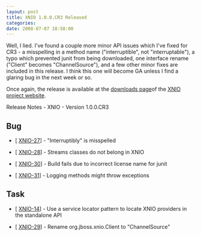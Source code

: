 ```yaml
---
layout: post
title: XNIO 1.0.0.CR3 Released
categories: 
date: 2008-07-07 18:50:00
---
```

 Well, I lied. I've found a couple more minor API issues which I've fixed for CR3 \- a misspelling in a method name ("interruptible", not "interruptable"), a typo which prevented junit from being downloaded, one interface rename ("Client" becomes "ChannelSource"), and a few other minor fixes are included in this release. I think this one will become GA unless I find a glaring bug in the next week or so.

Once again, the release is available at the <a href="http://www.jboss.org/xnio/downloads/">downloads page</a>of the <a href="http://www.jboss.org/xnio/">XNIO project website</a>.

Release Notes \- XNIO \- Version 1.0.0.CR3

##   Bug

* \[ <a href="http://jira.jboss.com/jira/browse/XNIO-27">XNIO-27</a>\] \- "Interruptibly" is misspelled

* \[ <a href="http://jira.jboss.com/jira/browse/XNIO-28">XNIO-28</a>\] \- Streams classes do not belong in XNIO

* \[ <a href="http://jira.jboss.com/jira/browse/XNIO-30">XNIO-30</a>\] \- Build fails due to incorrect license name for junit

* \[ <a href="http://jira.jboss.com/jira/browse/XNIO-31">XNIO-31</a>\] \- Logging methods might throw exceptions

##  Task

* \[ <a href="http://jira.jboss.com/jira/browse/XNIO-14">XNIO-14</a>\] \- Use a service locator pattern to locate XNIO providers in the standalone API

* \[ <a href="http://jira.jboss.com/jira/browse/XNIO-29">XNIO-29</a>\] \- Rename org.jboss.xnio.Client to "ChannelSource"